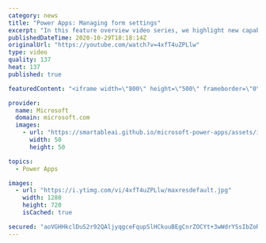 ```yaml
---
category: news
title: "Power Apps: Managing form settings"
excerpt: "In this feature overview video series, we highlight new capabilities included in the latest update to Microsoft Power Apps.  Improvements to Microsoft Power Apps for managing form settings and events allow users to set various features on a form in the new modern designer.   Get the most out of Power"
publishedDateTime: 2020-10-29T18:18:14Z
originalUrl: "https://youtube.com/watch?v=4xfT4uZPLlw"
type: video
quality: 137
heat: 137
published: true

featuredContent: "<iframe width=\"800\" height=\"500\" frameborder=\"0\" src=\"https://www.youtube.com/embed/4xfT4uZPLlw\" allow=\"accelerometer; autoplay; encrypted-media; gyroscope; picture-in-picture\" allowfullscreen></iframe>"

provider:
  name: Microsoft
  domain: microsoft.com
  images:
    - url: "https://smartableai.github.io/microsoft-power-apps/assets/images/organizations/microsoft.com-50x50.jpg"
      width: 50
      height: 50

topics:
  - Power Apps

images:
  - url: "https://i.ytimg.com/vi/4xfT4uZPLlw/maxresdefault.jpg"
    width: 1280
    height: 720
    isCached: true

secured: "aoVGHHkclDuS2r92QAljyqgceFqupSlHCkuuBEgCnrZOCYt+3wWdrYSsIbZoRnXPM8gC4H58P0iHKEKW05epjSilN0JJkhv2zy3uAHWG5SVzvwXBEAKtpWyZ7ANQD7R3IogLx7Fs+cid/173HeVB/OAof2mEJW1sZOUZq7YmLaJXmJU8jflogT4zJmR2z7te1a/C/QmES/IF4uIAlCzBmcRTD0eJS1VKmDl6z2Tk2yfhO0dm+qbPVBuq/5Mx8OirfgxryZpWl9BcHR1oVLoiMLXsY9FbrAypLtrIOCvritBuWZWyOgjYq6JcNgETjsIxPMO/j29WqPYQsv3kLq8DFd+9AwpKwwxs8jf32byxuhXEjDQdbymla/g9NN+DdUzYeKX8ppUpa1jSt+3vA/dFO13mh8IKU0gdlxLI4Iez0+iH5CrXDTpLXeKjRKZutbna;VFfxHN5xtv1QQ/497ekWiw=="
---
```


